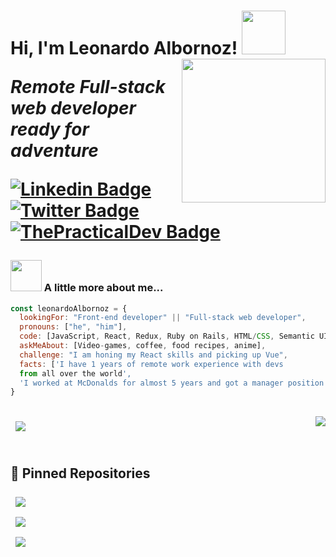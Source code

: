<h1> Hi, I'm Leonardo Albornoz! <img src="https://media1.giphy.com/media/yrhhmre5fN2PtRujfo/giphy-downsized-medium.gif" width="70"/>
<img align='right' src="https://media4.giphy.com/media/xbLZjyMNQqEpTKjkSm/giphy.gif" width="230"/>
<p><em>Remote Full-stack web developer ready for adventure</em></p>

[![Linkedin Badge](https://img.shields.io/badge/-Leonardo%20Albornoz-blue?style=flat-square&logo=Linkedin&logoColor=white&link=https://www.linkedin.com/in/leonardo-albornoz-216784198/)](https://www.linkedin.com/in/leonardo-albornoz-216784198/)
[![Twitter Badge](https://img.shields.io/badge/-@Leboroz_-1ca0f1?style=flat-square&labelColor=1ca0f1&logo=twitter&logoColor=white&link=https://twitter.com/Leboroz)](https://twitter.com/Leboroz)
[![ThePracticalDev Badge](https://img.shields.io/badge/-Leboroz-0A0A0A?style=flat-square&labelColor=black&logo=dev.to&link=https://dev.to/Leboroz)](https://dev.to/Leboroz)

### <img src="https://media3.giphy.com/media/7T200DTPdx31e/giphy.gif" width="50"/> A little more about me...

```javascript
const leonardoAlbornoz = {
  lookingFor: "Front-end developer" || "Full-stack web developer",
  pronouns: ["he", "him"],
  code: [JavaScript, React, Redux, Ruby on Rails, HTML/CSS, Semantic UI, Bootstrap, Material UI],
  askMeAbout: [Video-games, coffee, food recipes, anime],
  challenge: "I am honing my React skills and picking up Vue",
  facts: ['I have 1 years of remote work experience with devs
  from all over the world',
  'I worked at McDonalds for almost 5 years and got a manager position']
}
```

<br>
<a href="https://github.com/leboroz">
  <img style="margin:0.5rem" src="https://github-readme-stats.vercel.app/api?username=Leboroz&show_icons=true&theme=radical">
</a>
<a href="https://github.com/leboroz">
  <img align="right" src="https://github-readme-stats.vercel.app/api/top-langs/?username=Leboroz&theme=radical" />
</a>
<br>
<br>


## 📌 Pinned Repositories

<a href="https://github.com/leboroz/capstone-project-1">
  <img  style="margin:0.5rem" src="https://github-readme-stats.vercel.app/api/pin/?username=leboroz&repo=capstone-project-1&theme=radical" />
</a>

<br>

<a href="https://github.com/leboroz/personal-portfolio">
  <img  style="margin:0.5rem" src="https://github-readme-stats.vercel.app/api/pin/?username=leboroz&repo=personal-portfolio&theme=radical" />
</a>

<br>

<a href="https://github.com/leboroz/to-do-list">
  <img  style="margin:0.5rem" src="https://github-readme-stats.vercel.app/api/pin/?username=leboroz&repo=to-do-list&theme=radical" />
</a>